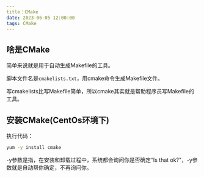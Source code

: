 ```yaml
---
title：CMake
date: 2023-06-05 12:00:00
tags: CMake
---
```


## 啥是CMake

简单来说就是用于自动生成Makefile的工具。

脚本文件名是`cmakelists.txt`，用cmake命令生成Makefile文件。

写cmakelists比写Makefile简单，所以cmake其实就是帮助程序员写Makefile的工具。

## 安装CMake(CentOs环境下)

执行代码：

```bash
yum -y install cmake
```

-y参数是指，在安装和卸载过程中，系统都会询问你是否确定“Is that ok?"，-y参数就是自动帮你确定，不再询问你。
